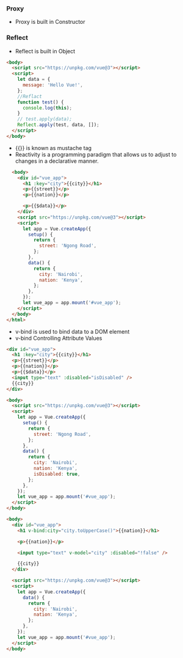 ### Proxy

- Proxy is built in Constructor

### Reflect

- Reflect is built in Object

```html
<body>
  <script src="https://unpkg.com/vue@3"></script>
  <script>
    let data = {
      message: 'Hello Vue!',
    };
    //Reflact
    function test() {
      console.log(this);
    }
    // test.apply(data);
    Reflect.apply(test, data, []);
  </script>
</body>
```

- {{}} is known as mustache tag
- Reactivity is a programming paradigm that allows us to adjust to changes in a declarative manner.

```html
  <body>
    <div id="vue_app">
      <h1 :key="city">{{city}}</h1>
      <p>{{street}}</p>
      <p>{{nation}}</p>

      <p>{{$data}}</p>
    </div>
    <script src="https://unpkg.com/vue@3"></script>
    <script>
      let app = Vue.createApp({
        setup() {
          return {
            street: 'Ngong Road',
          };
        },
        data() {
          return {
            city: 'Nairobi',
            nation: 'Kenya',
          };
        },
      });
      let vue_app = app.mount('#vue_app');
    </script>
  </body>
</html>
```

- v-bind is used to bind data to a DOM element
- v-bind Controlling Attribute Values

```html
<div id="vue_app">
  <h1 :key="city">{{city}}</h1>
  <p>{{street}}</p>
  <p>{{nation}}</p>
  <p>{{$data}}</p>
  <input type="text" :disabled="isDisabled" />
  {{city}}
</div>

<body>
  <script src="https://unpkg.com/vue@3"></script>
  <script>
    let app = Vue.createApp({
      setup() {
        return {
          street: 'Ngong Road',
        };
      },
      data() {
        return {
          city: 'Nairobi',
          nation: 'Kenya',
          isDisabled: true,
        };
      },
    });
    let vue_app = app.mount('#vue_app');
  </script>
</body>
```

```html
<body>
  <div id="vue_app">
    <h1 v-bind:city="city.toUpperCase()">{{nation}}</h1>

    <p>{{nation}}</p>

    <input type="text" v-model="city" :disabled="!false" />

    {{city}}
  </div>

  <script src="https://unpkg.com/vue@3"></script>
  <script>
    let app = Vue.createApp({
      data() {
        return {
          city: 'Nairobi',
          nation: 'Kenya',
        };
      },
    });
    let vue_app = app.mount('#vue_app');
  </script>
</body>
```
